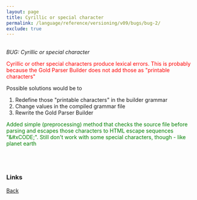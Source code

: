 ```yaml
---
layout: page
title: Cyrillic or special character
permalink: /language/reference/versioning/v09/bugs/bug-2/
exclude: true
---
```

<br>_BUG: Cyrillic or special character_

<span style="color:red">Cyrillic or other special characters produce lexical errors. This is probably because the Gold Parser Builder does not add those as "printable characters"</span>

Possible solutions would be to
1. Redefine those "printable characters" in the builder grammar
2. Change values in the compiled grammar file
3. Rewrite the Gold Parser Builder

<span style="color:green">Added simple (preprocessing) method that checks the source file before parsing and escapes those characters to HTML escape sequences "&#xCODE;". Still don't work with some special characters, though - like planet earth</span>


<br><br>
### Links
[Back](/language/reference/versioning/v09/compiler09/)